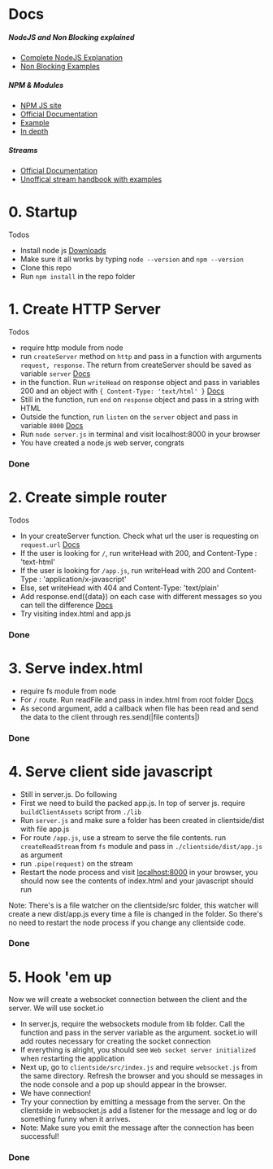 # Docs

##### NodeJS and Non Blocking explained
+ [Complete NodeJS  Explanation](https://openclassrooms.com/courses/ultra-fast-applications-using-node-js/node-js-what-is-it-for-exactly)
+ [Non Blocking Examples](http://hueniverse.com/2011/06/29/the-style-of-non-blocking/)


##### NPM & Modules
+ [NPM JS site](http://www.npmjs.com)
+ [Official Documentation](https://nodejs.org/api/modules.html)
+ [Example](http://openmymind.net/2012/2/3/Node-Require-and-Exports/)
+ [In depth](http://fredkschott.com/post/2014/06/require-and-the-module-system/)

##### Streams
+ [Official Documentation](https://nodejs.org/api/stream.html)
+ [Unoffical stream handbook with examples](https://github.com/substack/stream-handbook)



# 0. Startup

Todos
+ Install node js [Downloads](https://nodejs.org/download/)
+ Make sure it all works by typing `node --version` and `npm --version`
+ Clone this repo
+ Run `npm install` in the repo folder

# 1. Create HTTP Server

Todos
+ require http module from node
+ run `createServer` method on `http` and pass in a function with arguments `request, response`. The return from createServer should be saved as variable `server` [Docs](https://nodejs.org/api/http.html#http_http_createserver_requestlistener)
+ in the function. Run `writeHead` on response object and pass in variables 200 and an object with `{ Content-Type: 'text/html' }` [Docs](https://nodejs.org/api/http.html#http_response_writehead_statuscode_statusmessage_headers)
+ Still in the function, run `end` on `response` object and pass in a string with HTML
+ Outside the function, run `listen` on the `server` object and pass in variable `8000` [Docs](https://nodejs.org/api/http.html#http_server_listen_port_hostname_backlog_callback)
+ Run `node server.js` in terminal and visit localhost:8000 in your browser
+ You have created a node.js web server, congrats

### Done


# 2. Create simple router

Todos
+ In your createServer function. Check what url the user is requesting on `request.url` [Docs](https://nodejs.org/api/http.html#http_message_url)
+ If the user is looking for `/`, run writeHead with 200, and Content-Type : 'text-html'
+ If the user is looking for `/app.js`, run writeHead with 200 and Content-Type : 'application/x-javascript'
+ Else, set writeHead with 404 and Content-Type: 'text/plain'
+ Add response.end({data}) on each case with different messages so you can tell the difference [Docs](https://nodejs.org/api/http.html#http_response_end_data_encoding_callback)
+ Try visiting index.html and app.js

### Done

# 3. Serve index.html
+ require fs module from node
+ For `/` route. Run readFile and pass in index.html from root folder [Docs](https://nodejs.org/api/fs.html#fs_fs_readfile_filename_options_callback)
+ As second argument, add a callback when file has been read and send the data to the client through res.send(|file contents|)

### Done

# 4. Serve client side javascript
+ Still in server.js. Do following
+ First we need to build the packed app.js. In top of server js. require `buildClientAssets` script from `./lib`
+ Run `server.js` and make sure a folder has been created in clientside/dist with file app.js
+ For route `/app.js`, use a stream to serve the file contents. run `createReadStream` from `fs` module and pass in `./clientside/dist/app.js` as argument
+ run `.pipe(request)` on the stream
+ Restart the node process and visit [localhost:8000](localhost:8000) in your browser, you should now see the contents of index.html and your javascript should run

Note: There's is a file watcher on the clientside/src folder, this watcher will create a new dist/app.js every time a file is changed in the folder. So there's no need to restart the node process if you change any clientside code.

### Done

# 5. Hook 'em up

Now we will create a websocket connection between the client and the server. We will use socket.io

+ In server.js, require the websockets module from lib folder. Call the function and pass in the server variable as the argument. socket.io will add routes necessary for creating the socket connection
+ If everything is alright, you should see `Web socket server initialized` when restarting the application
+ Next up, go to `clientside/src/index.js` and require `websocket.js` from the same directory. Refresh the browser and you should se messages in the node console and a pop up should appear in the browser.
+ We have connection!
+ Try your connection by emitting a message from the server. On the clientside in websocket.js add a listener for the message and log or do something funny when it arrives.
+ Note: Make sure you emit the message after the connection has been successful!

### Done
